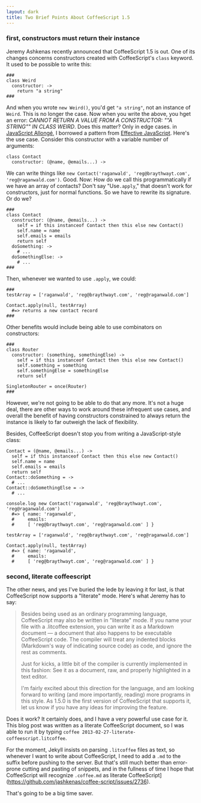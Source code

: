 ```yaml
---
layout: dark
title: Two Brief Points About CoffeeScript 1.5
---
```


### first, constructors must return their instance

Jeremy Ashkenas recently announced that CoffeeScript 1.5 is out. One of its changes concerns constructors created with CoffeeScript's `class` keyword. It used to be possible to write this:

    ###
    class Weird
      constructor: ->
        return "a string"
    ###
        
And when you wrote `new Weird()`, you'd get `"a string"`, not an instance of `Weird`. This is no longer the case. Now when you write the above, you hget an error: *CANNOT RETURN A VALUE FROM A CONSTRUCTOR: ""A STRING"" IN CLASS WEIRD*. Does this matter? Only in edge cases. in [JavaScript Allongé][ja], I borrowed a pattern from [Effective JavaScript](http://effectivejs.com). Here's the use case. Consider this constructor with a variable number of arguments:

[ja]: http://leanpub.com/javascript-allonge

    class Contact
      constructor: (@name, @emails...) ->
        
We can write things like `new Contact('raganwald', 'reg@braythwayt.com', 'reg@raganwald.com')`. Good. Now: How do we call this programmatically if we have an array of contacts? Don't say "Use`.apply`," that doesn't work for constructors, just for normal functions. So we have to rewrite its signature. Or do we?

    ###
    class Contact
      constructor: (@name, @emails...) ->
        self = if this instanceof Contact then this else new Contact()
        self.name = name
        self.emails = emails
        return self
      doSomething: ->
        # ...
      doSomethingElse: ->
        # ...
    ###
        
Then, whenever we wanted to use `.apply`, we could:

    ### 
    testArray = ['raganwald', 'reg@braythwayt.com', 'reg@raganwald.com']
  
    Contact.apply(null, testArray)
      #=> returns a new contact record
    ###
        
Other benefits would include being able to use combinators on constructors:

    ###
    class Router
      constructor: (something, somethingElse) ->
        self = if this instanceof Contact then this else new Contact()
        self.something = something
        self.somethingElse = somethingElse
        return self
    
    SingletonRouter = once(Router)
    ###

However, we're not going to be able to do that any more. It's not a huge deal, there are other ways to work around these infrequent use cases, and overall the benefit of having constructors constrained to always return the instance is likely to far outweigh the lack of flexibility.

Besides, CoffeeScript doesn't stop you from writing a JavaScript-style class:

    Contact = (@name, @emails...) ->
      self = if this instanceof Contact then this else new Contact()
      self.name = name
      self.emails = emails
      return self
    Contact::doSomething = ->
      # ...
    Contact::doSomethingElse = ->
      # ...
      
    console.log new Contact('raganwald', 'reg@braythwayt.com', 'reg@raganwald.com')
      #=> { name: 'raganwald',
      #     emails: 
      #     [ 'reg@braythwayt.com', 'reg@raganwald.com' ] }

    testArray = ['raganwald', 'reg@braythwayt.com', 'reg@raganwald.com']
  
    Contact.apply(null, testArray)
      #=> { name: 'raganwald',
      #     emails: 
      #     [ 'reg@braythwayt.com', 'reg@raganwald.com' ] }
      
### second, literate coffeescript

The other news, and yes I've buried the lede by leaving it for last, is that CoffeeScript now supports a "literate" mode. Here's what Jeremy has to say:

> Besides being used as an ordinary programming language, CoffeeScript may also be written in "literate" mode. If you name your file with a  .litcoffee extension, you can write it as a Markdown document — a document that also happens to be executable CoffeeScript code. The compiler will treat any indented blocks (Markdown's way of indicating source code) as code, and ignore the rest as comments.
>
> Just for kicks, a little bit of the compiler is currently implemented in this fashion: See it as a document, raw, and properly highlighted in a text editor.
>
> I'm fairly excited about this direction for the language, and am looking forward to writing (and more importantly, reading) more programs in this style. As 1.5.0 is the first version of CoffeeScript that supports it, let us know if you have any ideas for improving the feature.

Does it work? It certainly does, and I have a very powerful use case for it. This blog post was written as a literate CoffeeScript document, so I was able to run it by typing `coffee 2013-02-27-literate-coffeescript.litcoffee`.

For the moment, Jekyll insists on parsing  `.litcoffee` files as text, so whenever I want to write about CoffeeScript, I need to add a `.md` to the suffix before pushing to the server. But that's still much better than error-prone cutting and pasting of snippets, and in the fullness of time I hope that CoffeeScript will recognize `.coffee.md` as literate CoffeeScript](https://github.com/jashkenas/coffee-script/issues/2736).

That's going to be a big time saver.